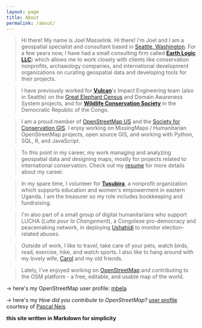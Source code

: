 ```yaml
---
layout: page
title: About
permalink: /about/
---
```


>Hi there! My name is Joel Masselink.
Hi there! I'm Joel and I am a geospatial specialist and consultant based in [Seattle, Washington](/maps/leaflet-map.html). For a few years now, I have had a small consulting firm called [**Earth Logic LLC**](/earthlogic)) which allows me to work closely with clients like conservation nonprofits, archaeology companies, and international development organizations on curating geospatial data and developing tools for their projects.

>I have previously worked for [**Vulcan**](http://www.vulcan.com/technology)'s Impact Engineering team (also in Seattle) on the [Great Elephant Census](http://www.greatelephantcensus.com) and Domain Awareness System projects, and for [**Wildlife Conservation Society**](http://www.wcs.org) in the Democratic Republic of the Congo.

>I am a proud member of [OpenStreetMap US](http://openstreetmap.us) and the [Society for Conservation GIS](http://scgis.org).
>I enjoy working on MissingMaps / Humanitarian OpenStreetMap projects, open source GIS, and working with Python, SQL, R, and JavaScript.

>To this point in my career, my work managing and analyzing geospatial data and designing maps, mostly for projects related to international conservation. Check out my [resume](resume.md) for more details about my career.

>In my spare time, I volunteer for [**Tusubira**](http://www.tusubira.org), a nonprofit organization which supports education and women's empowerment in eastern Uganda. I am the treasurer so my role includes bookkeeping and fundraising.

>I'm also part of a small group of digital humanitarians who support LUCHA (*Lutte pour la Changement*), a Congolese pro-democracy and peacemaking network, in deploying [Ushahidi](http://www.ushahidi.com) to monitor election-related abuses.

>Outside of work, I like to travel, take care of your pets, watch birds, read, exercise, hike, and watch sports. I also like to hang around with my lovely wife, [Carol](http://www.carolbogezi.com) and my old friends.

>Lately, I've enjoyed working on [OpenStreetMap](http://www.openstreetmap.org) and contributing to the OSM platform - a free, editable, and usable map of the world.

  ->  here's my OpenStreetMap user profile:  [mbela](http://www.openstreetmap.org/user/mbela)  

  ->  here's my *How did you contribute to OpenStreetMap?* [user profile](http://hdyc.neis-one.org/?mbela) courtesy of [Pascal Neis](http://neis-one.org)

**this site written in Markdown for simplicity**

<!-- [html version](html-version.html) -->
